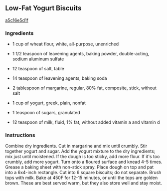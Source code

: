 ## Low-Fat Yogurt Biscuits

[a5c16e5d1f](http://www.food.com/recipe/low-fat-yogurt-biscuits-195207)

### Ingredients

 - 1 cup of wheat flour, white, all-purpose, unenriched

 - 1 1/2 teaspoon of leavening agents, baking powder, double-acting, sodium aluminum sulfate

 - 12 teaspoon of salt, table

 - 14 teaspoon of leavening agents, baking soda

 - 2 tablespoon of margarine, regular, 80% fat, composite, stick, without salt

 - 1 cup of yogurt, greek, plain, nonfat

 - 1 teaspoon of sugars, granulated

 - 12 teaspoon of milk, fluid, 1% fat, without added vitamin a and vitamin d

### Instructions

Combine dry ingredients. Cut in margarine and mix until crumbly. Stir together yogurt and sugar. Add the yogurt mixture to the dry ingredients; mix just until moistened. If the dough is too sticky, add more flour. If it's too crumbly, add more yogurt. Turn onto a floured surface and knead 4-5 times. Grease a baking sheet with non-stick spray. Place dough on top and pat into a 6x4-inch rectangle. Cut into 6 square biscuits; do not separate. Brush tops with milk. Bake at 450F for 12-15 minutes, or until the tops are golden brown. These are best served warm, but they also store well and stay moist.